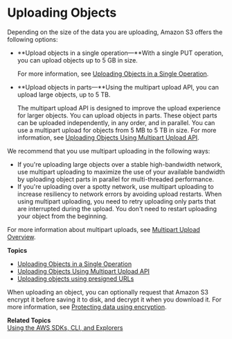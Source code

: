 # Uploading Objects<a name="UploadingObjects"></a>

 Depending on the size of the data you are uploading, Amazon S3 offers the following options: 
+ **Upload objects in a single operation—**With a single PUT operation, you can upload objects up to 5 GB in size\. 

  For more information, see [Uploading Objects in a Single Operation](UploadInSingleOp.md)\.
+ **Upload objects in parts—**Using the multipart upload API, you can upload large objects, up to 5 TB\. 

  The multipart upload API is designed to improve the upload experience for larger objects\. You can upload objects in parts\. These object parts can be uploaded independently, in any order, and in parallel\. You can use a multipart upload for objects from 5 MB to 5 TB in size\. For more information, see [Uploading Objects Using Multipart Upload API](uploadobjusingmpu.md)\.

We recommend that you use multipart uploading in the following ways:
+ If you're uploading large objects over a stable high\-bandwidth network, use multipart uploading to maximize the use of your available bandwidth by uploading object parts in parallel for multi\-threaded performance\.
+ If you're uploading over a spotty network, use multipart uploading to increase resiliency to network errors by avoiding upload restarts\. When using multipart uploading, you need to retry uploading only parts that are interrupted during the upload\. You don't need to restart uploading your object from the beginning\.

For more information about multipart uploads, see [Multipart Upload Overview](mpuoverview.md)\.

**Topics**
+ [Uploading Objects in a Single Operation](UploadInSingleOp.md)
+ [Uploading Objects Using Multipart Upload API](uploadobjusingmpu.md)
+ [Uploading objects using presigned URLs](PresignedUrlUploadObject.md)

When uploading an object, you can optionally request that Amazon S3 encrypt it before saving it to disk, and decrypt it when you download it\. For more information, see [Protecting data using encryption](UsingEncryption.md)\. 

**Related Topics**  
[Using the AWS SDKs, CLI, and Explorers](UsingAWSSDK.md)